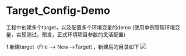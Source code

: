 # Target_Config-Demo

工程中创建多个target，以及配置多个环境变量的demo
(使用单例管理环境变量，实现测试，预发，正式环境项目参数的灵活配置)

1.新建target（File ——> New——>Target），新建后的目录如下
![](https://github.com/guodongxiaren/ImageCache/raw/master/Logo/foryou.png)

